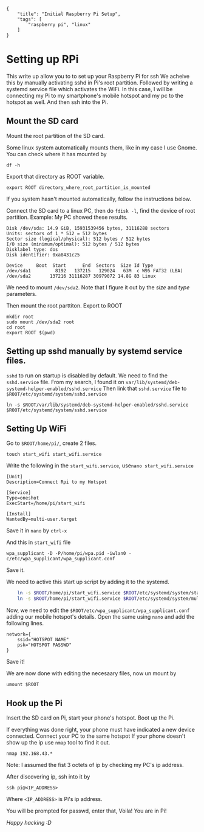 ```blogcfg
{
	"title": "Initial Raspberry Pi Setup",
	"tags": [
		"raspberry pi", "linux" 
	]
}
```

# Setting up RPi

This write up allow you to to set up your Raspberry Pi for ssh
We acheive this by manually activating sshd in Pi's root partition.
Followed by writing a systemd service file which activates the WiFi.
In this case, I will be connecting my Pi to my smartphone's mobile hotspot and my pc to the hotspot as well.
And then ssh into the Pi.

## Mount the SD card

Mount the root partition of the SD card.

Some linux system automatically mounts them, like in my case I use Gnome.
You can check where it has mounted by 

	df -h
    
Export that directory as ROOT variable.

	export ROOT directory_where_root_partition_is_mounted
    
If you system hasn't mounted automatically, follow the instructions below.
  
Connect the SD card to a linux PC, then do
`fdisk -l`, find the device of root partition. Example:
My PC showed these results.

	Disk /dev/sda: 14.9 GiB, 15931539456 bytes, 31116288 sectors
	Units: sectors of 1 * 512 = 512 bytes
	Sector size (logical/physical): 512 bytes / 512 bytes
	I/O size (minimum/optimal): 512 bytes / 512 bytes
	Disklabel type: dos
	Disk identifier: 0xa8431c25

	Device     Boot  Start      End  Sectors  Size Id Type
	/dev/sda1         8192   137215   129024   63M  c W95 FAT32 (LBA)
	/dev/sda2       137216 31116287 30979072 14.8G 83 Linux

We need to mount `/dev/sda2`. Note that I figure it out by the *size* and *type* parameters.

Then mount the root parttiton. Export to ROOT

    mkdir root
    sudo mount /dev/sda2 root
    cd root
    export ROOT $(pwd)

## Setting up sshd manually by systemd service files.

`sshd` to run on startup is disabled by default. We need to find the `sshd.service` file.
From my search, I found it on `var/lib/systemd/deb-systemd-helper-enabled/sshd.service`
Then link that `sshd.service` file to `$ROOT/etc/systemd/system/sshd.service`

    ln -s $ROOT/var/lib/systemd/deb-systemd-helper-enabled/sshd.service $ROOT/etc/systemd/system/sshd.service

## Setting Up WiFi

Go to `$ROOT/home/pi/`, create 2 files.

    touch start_wifi start_wifi.service
    
Write the following in the `start_wifi.service`, use`nano start_wifi.service`

    [Unit]
    Description=Connect Rpi to my Hotspot

    [Service]
    Type=oneshot
    ExecStart=/home/pi/start_wifi

    [Install]
    WantedBy=multi-user.target

Save it in `nano` by `ctrl-x`

And this in `start_wifi` file

    wpa_supplicant -D -P/home/pi/wpa.pid -iwlan0 -c/etc/wpa_supplicant/wpa_supplicant.conf
    
Save it.

We need to active this start up script by adding it to the systemd.

```sh
    ln -s $ROOT/home/pi/start_wifi.service $ROOT/etc/systemd/system/start_wifi.service
    ln -s $ROOT/home/pi/start_wifi.service $ROOT/etc/systemd/system/multi-user.target.wants/start_wifi.service
```
Now, we need to edit the `$ROOT/etc/wpa_supplicant/wpa_supplicant.conf` adding our mobile hotspot's details.
Open the same using `nano` and add the following lines.

    network={
	    ssid="HOTSPOT NAME"
	    psk="HOTSPOT PASSWD"
    }
    
Save it!

We are now done with editing the necesaary files, now un mount by

    umount $ROOT

## Hook up the Pi

Insert the SD card on Pi, start your phone's hotspot.
Boot up the Pi.

If everything was done right, your phone must have indicated a new device connected.
Connect your PC to the same hotspot
If your phone doesn't show up the ip use `nmap` tool to find it out.

    nmap 192.168.43.*
    
Note: I assumed the fist 3 octets of ip by checking my PC's ip address.

After discovering ip, ssh into it by

    ssh pi@<IP_ADDRESS>

Where `<IP_ADDRESS>` is Pi's ip address.

You will be prompted for passwd, enter that, Voila! You are in Pi!

_Happy hacking :D_
